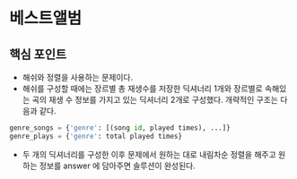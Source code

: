 # 베스트앨범

## 핵심 포인트

- 해쉬와 정렬을 사용하는 문제이다.
- 해쉬를 구성할 때에는 장르별 총 재생수를 저장한 딕셔너리 1개와 장르별로 속해있는 곡의 재생 수 정보를 가지고 있는 딕셔너리 2개로 구성했다. 개략적인 구조는 다음과 같다.

```python
genre_songs = {'genre': [(song id, played times), ...]}
genre_plays = {'genre': total played times}
```
- 두 개의 딕셔너리를 구성한 이후 문제에서 원하는 대로 내림차순 정렬을 해주고 원하는 정보를 answer 에 담아주면 솔루션이 완성된다.
  